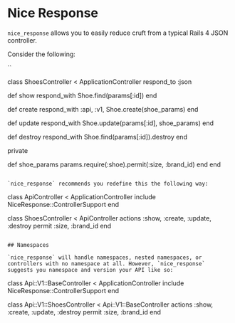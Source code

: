 # Nice Response

`nice_response` allows you to easily reduce cruft from a typical Rails 4 JSON controller.

Consider the following:

``

class ShoesController < ApplicationController
  respond_to :json

  def show
    respond_with Shoe.find(params[:id])
  end

  def create
    respond_with :api, :v1, Shoe.create(shoe_params)
  end

  def update
    respond_with Shoe.update(params[:id], shoe_params)
  end

  def destroy
    respond_with Shoe.find(params[:id]).destroy
  end

  private

  def shoe_params
    params.require(:shoe).permit(:size, :brand_id)
  end
end

```

`nice_response` recommends you redefine this the following way:

```

class ApiController < ApplicationController
  include NiceResponse::ControllerSupport
end

class ShoesController < ApiController
  actions :show, :create, :update, :destroy
  permit :size, :brand_id
end

```

## Namespaces

`nice_response` will handle namespaces, nested namespaces, or controllers with no namespace at all. However, `nice_response` suggests you namespace and version your API like so:

```

class Api::V1::BaseController < ApplicationController
  include NiceResponse::ControllerSupport
end

class Api::V1::ShoesController < Api::V1::BaseController
  actions :show, :create, :update, :destroy
  permit :size, :brand_id
end

```
